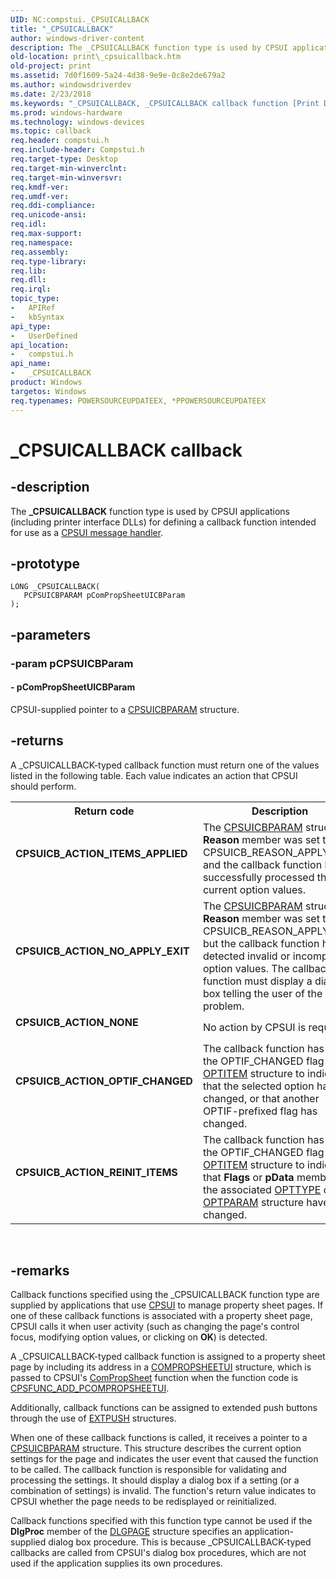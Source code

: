 ```yaml
---
UID: NC:compstui._CPSUICALLBACK
title: "_CPSUICALLBACK"
author: windows-driver-content
description: The _CPSUICALLBACK function type is used by CPSUI applications (including printer interface DLLs) for defining a callback function intended for use as a CPSUI message handler.
old-location: print\_cpsuicallback.htm
old-project: print
ms.assetid: 7d0f1609-5a24-4d38-9e9e-0c8e2de679a2
ms.author: windowsdriverdev
ms.date: 2/23/2018
ms.keywords: "_CPSUICALLBACK, _CPSUICALLBACK callback function [Print Devices], compstui/_CPSUICALLBACK, cpsuifnc_a5a532ac-20be-43d5-a9fb-40b918f44d51.xml, print._cpsuicallback"
ms.prod: windows-hardware
ms.technology: windows-devices
ms.topic: callback
req.header: compstui.h
req.include-header: Compstui.h
req.target-type: Desktop
req.target-min-winverclnt: 
req.target-min-winversvr: 
req.kmdf-ver: 
req.umdf-ver: 
req.ddi-compliance: 
req.unicode-ansi: 
req.idl: 
req.max-support: 
req.namespace: 
req.assembly: 
req.type-library: 
req.lib: 
req.dll: 
req.irql: 
topic_type:
-	APIRef
-	kbSyntax
api_type:
-	UserDefined
api_location:
-	compstui.h
api_name:
-	_CPSUICALLBACK
product: Windows
targetos: Windows
req.typenames: POWERSOURCEUPDATEEX, *PPOWERSOURCEUPDATEEX
---
```


# _CPSUICALLBACK callback


## -description


The <b>_CPSUICALLBACK</b> function type is used by CPSUI applications (including printer interface DLLs) for defining a callback function intended for use as a <a href="https://msdn.microsoft.com/4a6434e9-d65e-4ddd-836e-d6101532bbb8">CPSUI message handler</a>.


## -prototype


````
LONG _CPSUICALLBACK(
   PCPSUICBPARAM pComPropSheetUICBParam
);
````


## -parameters




### -param pCPSUICBParam








#### - pComPropSheetUICBParam

CPSUI-supplied pointer to a <a href="..\compstui\ns-compstui-_cpsuicbparam.md">CPSUICBPARAM</a> structure.


## -returns



A _CPSUICALLBACK-typed callback function must return one of the values listed in the following table. Each value indicates an action that CPSUI should perform.

<table>
<tr>
<th>Return code</th>
<th>Description</th>
</tr>
<tr>
<td width="40%">
<dl>
<dt><b>CPSUICB_ACTION_ITEMS_APPLIED</b></dt>
</dl>
</td>
<td width="60%">
The <a href="..\compstui\ns-compstui-_cpsuicbparam.md">CPSUICBPARAM</a> structure's <b>Reason</b> member was set to CPSUICB_REASON_APPLYNOW, and the callback function has successfully processed the current option values.

</td>
</tr>
<tr>
<td width="40%">
<dl>
<dt><b>CPSUICB_ACTION_NO_APPLY_EXIT</b></dt>
</dl>
</td>
<td width="60%">
The <a href="..\compstui\ns-compstui-_cpsuicbparam.md">CPSUICBPARAM</a> structure's <b>Reason</b> member was set to CPSUICB_REASON_APPLYNOW, but the callback function has detected invalid or incompatible option values. The callback function must display a dialog box telling the user of the problem.

</td>
</tr>
<tr>
<td width="40%">
<dl>
<dt><b>CPSUICB_ACTION_NONE</b></dt>
</dl>
</td>
<td width="60%">
No action by CPSUI is required.

</td>
</tr>
<tr>
<td width="40%">
<dl>
<dt><b>CPSUICB_ACTION_OPTIF_CHANGED</b></dt>
</dl>
</td>
<td width="60%">
The callback function has set the OPTIF_CHANGED flag in an <a href="..\compstui\ns-compstui-_optitem.md">OPTITEM</a> structure to indicate that the selected option has changed, or that another OPTIF-prefixed flag has changed.

</td>
</tr>
<tr>
<td width="40%">
<dl>
<dt><b>CPSUICB_ACTION_REINIT_ITEMS</b></dt>
</dl>
</td>
<td width="60%">
The callback function has set the OPTIF_CHANGED flag in an <a href="..\compstui\ns-compstui-_optitem.md">OPTITEM</a> structure to indicate that <b>Flags</b> or <b>pData</b> members of the associated <a href="..\compstui\ns-compstui-_opttype.md">OPTTYPE</a> or <a href="..\compstui\ns-compstui-_optparam.md">OPTPARAM</a> structure have changed.

</td>
</tr>
</table>
 




## -remarks



Callback functions specified using the _CPSUICALLBACK function type are supplied by applications that use <a href="https://msdn.microsoft.com/7af3435a-19e0-40a1-9f94-319d9d323856">CPSUI</a> to manage property sheet pages. If one of these callback functions is associated with a property sheet page, CPSUI calls it when user activity (such as changing the page's control focus, modifying option values, or clicking on <b>OK</b>) is detected.

A _CPSUICALLBACK-typed callback function is assigned to a property sheet page by including its address in a <a href="..\compstui\ns-compstui-_compropsheetui.md">COMPROPSHEETUI</a> structure, which is passed to CPSUI's <a href="..\compstui\nc-compstui-pfncompropsheet.md">ComPropSheet</a> function when the function code is <a href="https://msdn.microsoft.com/library/windows/hardware/ff546388">CPSFUNC_ADD_PCOMPROPSHEETUI</a>.

Additionally, callback functions can be assigned to extended push buttons through the use of <a href="..\compstui\ns-compstui-_extpush.md">EXTPUSH</a> structures.

When one of these callback functions is called, it receives a pointer to a <a href="..\compstui\ns-compstui-_cpsuicbparam.md">CPSUICBPARAM</a> structure. This structure describes the current option settings for the page and indicates the user event that caused the function to be called. The callback function is responsible for validating and processing the settings. It should display a dialog box if a setting (or a combination of settings) is invalid. The function's return value indicates to CPSUI whether the page needs to be redisplayed or reinitialized.

Callback functions specified with this function type cannot be used if the <b>DlgProc</b> member of the <a href="..\compstui\ns-compstui-_dlgpage.md">DLGPAGE</a> structure specifies an application-supplied dialog box procedure. This is because _CPSUICALLBACK-typed callbacks are called from CPSUI's dialog box procedures, which are not used if the application supplies its own procedures.



